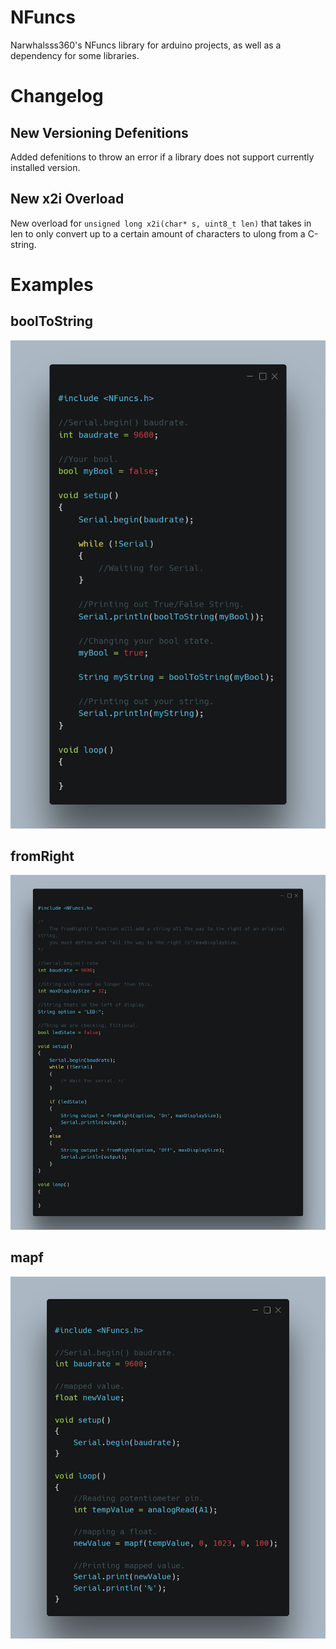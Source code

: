 # NFuncs
  Narwhalsss360's NFuncs library for arduino projects, as well as a dependency for some libraries.

# Changelog
## New Versioning Defenitions
  Added defenitions to throw an error if a library does not support currently installed version.
## New x2i Overload
  New overload for ```unsigned long x2i(char* s, uint8_t len)``` that takes in len to only convert up to a certain amount of characters to ulong from a C-string.
# Examples
## boolToString
![alt text](https://github.com/Narwhalsss360/NALibs/blob/main/Example%20Carbons/NFuncs/boolToString.png)
## fromRight
![alt text](https://github.com/Narwhalsss360/NALibs/blob/main/Example%20Carbons/NFuncs/fromRight.png)
## mapf
![alt text](https://github.com/Narwhalsss360/NALibs/blob/main/Example%20Carbons/NFuncs/mapf.png)